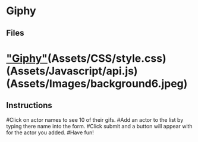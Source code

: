 # Giphy
## Files
# ["Giphy"](index.html)(Assets/CSS/style.css)(Assets/Javascript/api.js)(Assets/Images/background6.jpeg)
## Instructions
#Click on actor names to see 10 of their gifs.
#Add an actor to the list by typing there name into the form.
#Click submit and a button will appear with for the actor you added.
#Have fun!
